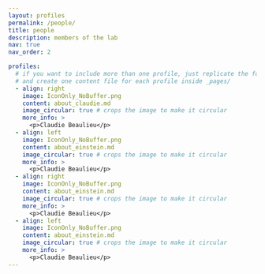 ```yaml
---
layout: profiles
permalink: /people/
title: people
description: members of the lab
nav: true
nav_order: 2

profiles:
  # if you want to include more than one profile, just replicate the following block
  # and create one content file for each profile inside _pages/
  - align: right
    image: IconOnly_NoBuffer.png
    content: about_claudie.md
    image_circular: true # crops the image to make it circular
    more_info: >
      <p>Claudie Beaulieu</p>
  - align: left
    image: IconOnly_NoBuffer.png
    content: about_einstein.md
    image_circular: true # crops the image to make it circular
    more_info: >
      <p>Claudie Beaulieu</p>
  - align: right
    image: IconOnly_NoBuffer.png
    content: about_einstein.md
    image_circular: true # crops the image to make it circular
    more_info: >
      <p>Claudie Beaulieu</p>
  - align: left
    image: IconOnly_NoBuffer.png
    content: about_einstein.md
    image_circular: true # crops the image to make it circular
    more_info: >
      <p>Claudie Beaulieu</p>
---
```

